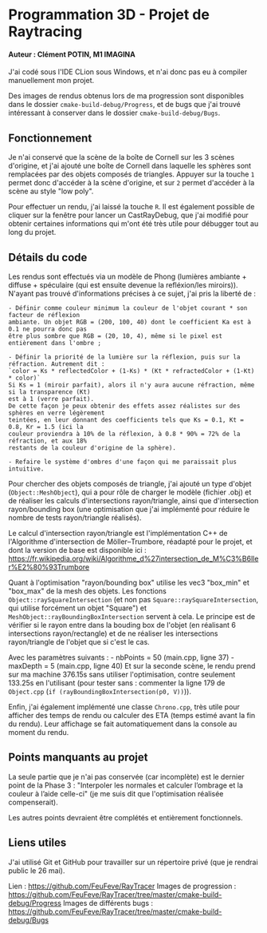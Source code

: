 # Programmation 3D - Projet de Raytracing


#### Auteur : Clément POTIN, M1 IMAGINA


J'ai codé sous l'IDE CLion sous Windows, et n'ai donc pas eu à compiler manuellement mon projet.

Des images de rendus obtenus lors de ma progression sont disponibles dans le dossier
`cmake-build-debug/Progress`, et de bugs que j'ai trouvé intéressant à conserver dans le dossier
`cmake-build-debug/Bugs`.


## Fonctionnement

Je n'ai conservé que la scène de la boîte de Cornell sur les 3 scènes d'origine, et j'ai ajouté une
boîte de Cornell dans laquelle les sphères sont remplacées par des objets composés de triangles.
Appuyer sur la touche `1` permet donc d'accéder à la scène d'origine, et sur `2` permet d'accéder à
la scène au style "low poly".

Pour effectuer un rendu, j'ai laissé la touche `R`.
Il est également possible de cliquer sur la fenêtre pour lancer un CastRayDebug, que j'ai modifié
pour obtenir certaines informations qui m'ont été très utile pour débugger tout au long du projet.


## Détails du code

Les rendus sont effectués via un modèle de Phong (lumières ambiante + diffuse + spéculaire (qui est
ensuite devenue la refléxion/les miroirs)).
N'ayant pas trouvé d'informations précises à ce sujet, j'ai pris la liberté de :

	- Définir comme couleur minimum la couleur de l'objet courant * son facteur de réflexion
	ambiante. Un objet RGB = (200, 100, 40) dont le coefficient Ka est à 0.1 ne pourra donc pas
	être plus sombre que RGB = (20, 10, 4), même si le pixel est entièrement dans l'ombre ;

	- Définir la priorité de la lumière sur la réflexion, puis sur la réfraction. Autrement dit :
	`color = Ks * reflectedColor + (1-Ks) * (Kt * refractedColor + (1-Kt) * color)`
	Si Ks = 1 (miroir parfait), alors il n'y aura aucune réfraction, même si la transparence (Kt)
	est à 1 (verre parfait).
	De cette façon je peux obtenir des effets assez réalistes sur des sphères en verre légèrement
	teintées, en leur donnant des coefficients tels que Ks = 0.1, Kt = 0.8, Kr = 1.5 (ici la
	couleur proviendra à 10% de la réflexion, à 0.8 * 90% = 72% de la réfraction, et aux 18%
	restants de la couleur d'origine de la sphère).

	- Refaire le système d'ombres d'une façon qui me paraissait plus intuitive.


Pour chercher des objets composés de triangle, j'ai ajouté un type d'objet (`Object::MeshObject`),
qui a pour rôle de charger le modèle (fichier .obj) et de réaliser les calculs d'intersections
rayon/triangle, ainsi que d'intersection rayon/bounding box (une optimisation que j'ai implémenté
pour réduire le nombre de tests rayon/triangle réalisés).

Le calcul d'intersection rayon/triangle est l'implémentation C++ de l'Algorithme d'intersection de
Möller–Trumbore, réadapté pour le projet, et dont la version de base est disponible ici :
https://fr.wikipedia.org/wiki/Algorithme_d%27intersection_de_M%C3%B6ller%E2%80%93Trumbore

Quant à l'optimisation "rayon/bounding box" utilise les vec3 "box_min" et "box_max" de la mesh des
objets. Les fonctions `Object::raySquareIntersection` (et non pas `Square::raySquareIntersection`,
qui utilise forcément un objet "Square") et `MeshObject::rayBoundingBoxIntersection` servent à
cela. Le principe est de vérifier si le rayon entre dans la bouding box de l'objet (en réalisant 6
intersections rayon/rectangle) et de ne réaliser les intersections rayon/triangle de l'objet que si
c'est le cas.

Avec les paramètres suivants :
	- nbPoints = 50 (main.cpp, ligne 37)
	- maxDepth = 5 (main.cpp, ligne 40)
Et sur la seconde scène, le rendu prend sur ma machine 376.15s sans utiliser l'optimisation, contre
seulement 133.25s en l'utilisant (pour tester sans : commenter la ligne 179 de `Object.cpp`
(`if (rayBoundingBoxIntersection(p0, V))`)).


Enfin, j'ai également implémenté une classe `Chrono.cpp`, très utile pour afficher des temps de
rendu ou calculer des ETA (temps estimé avant la fin du rendu). Leur affichage se fait
automatiquement dans la console au moment du rendu.


## Points manquants au projet

La seule partie que je n'ai pas conservée (car incomplète) est le dernier point de la Phase 3 :
"Interpoler les normales et calculer l’ombrage et la couleur à l’aide celle-ci" (je me suis dit que
l'optimisation réalisée compenserait).

Les autres points devraient être complétés et entièrement fonctionnels.


## Liens utiles

J'ai utilisé Git et GitHub pour travailler sur un répertoire privé (que je rendrai public le 26
mai).

Lien : https://github.com/FeuFeve/RayTracer
Images de progression : https://github.com/FeuFeve/RayTracer/tree/master/cmake-build-debug/Progress
Images de différents bugs : https://github.com/FeuFeve/RayTracer/tree/master/cmake-build-debug/Bugs
